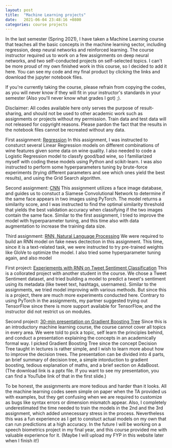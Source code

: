 ```yaml
---
layout: post
title:  "Machine Learning projects"
date:   2021-06-04 23:48:16 +0800
categories: course projects
---
```


In the last semester (Spring 2021), I have taken a Machine Learning course that teaches all the basic concepts in the machine learning sector, including regression, deep neural networks and reinforced learning. The course instructor required us to work on a few assignments on deep neural networks, and two self-conducted projects on self-selected topics. I can't be more proud of my own finished work in this course, so I decided to add it here. You can see my code and my final product by clicking the links and download the jupyter notebook files.

If you're currently taking the course, please refrain from copying the codes, as you will never know if they will fit in your instructor's standards in your semester (Also you'll never know what grades I got) ;).

Disclaimer: All codes available here only serves the purpose of result-sharing, and should not be used to other academic work such as assignments or projects without my permission. Train data and test data will not released for copyright reasons. Please pardon the fact that the results in the notebook files cannot be recreated without any data. 

First assignment: [Regression][pa1]
In this assignment, I was instructed to consturct several Linear Regression models on different combinations of wine features given some data on wine quality. I also needed to code a Logistic Regression model to classfy good/bad wine, so I familiarized myself with coding these models using Python and scikit-learn. I was also instructed to perform some hyperparameters tuning by brute-force experiments (trying different parameters and see which ones yield the best results), and using the Grid Search algorithm.

Second assignment: [CNN][pa2]
This assignment utilizes a face image database, and guides us to constuct a Siamese Convolutional Network to determine if the same face appears in two images using PyTorch. The model returns a similarity score, and I was instructed to find the optimal similarity threshold that yields the best validation accuracy when classifying if the two images contain the same face. Similar to the first assignment, I tried to improve the model with hyperparameter tuning, and this time also with data augmentation to increase the training data size.

Third assignment: [RNN, Natural Language Processing][pa3]
We were required to build an RNN model on fake news dectection in this assignment. This time, since it is a text-related task, we were instructed to try pre-trained weights like GloVe to optimize the model. I also tried some hyperparameter tuning again, and also model

First project: [Experiements with RNN on Tweet Sentiment Classification][p1]
This is a collorated project with another student in the course. We chose a Tweet Sentiment dataset, and tried building a model to predict a tweet's sentiment using its metadata (like tweet text, hashtags, usernames). Similar to the assignments, we tried model improving with various methods. But since this is a project, there are much more experiments conducted here. Contrary to using PyTorch in the assignments, my partner suggested trying out TensorFlow since there is more support available for TensorFlow, and the instructor did not restrict us on modules.

Second project: [30-min presentation on Gradient Boosting Tree][p2]
Since this is an introductory machine learning course, the course cannot cover all topics in every area. We were told to pick a topic, self learn the principles behind, and conduct a presentation explaining the concepts in an academically formal way. I picked Gradient Boosting Tree since the concept Decision Tree taught in lectures is rather simple, and I wish to learn more about how to improve the decision trees. The presentation can be divided into 4 parts, an brief summary of decision tree, a simple intorduction to gradient boosting, tedious explanation of maths, and a brief section on AdaBoost. (The download link is a pptx file. If you want to see my presentation, you can find a YouTube link of that in the first slide.)

To be honest, the assignments are more tedious and harder than it looks. All the machine learning codes seem simple on paper when the TA provided us with examples, but they get confusing when we are required to customize as bugs like syntax errors or dimension mismatch appear. Also, I completely underestimated the time needed to train the models in the 2nd and the 3rd assignment, which added unnecessary stress in the process. Nevertheless this was a fun experience as I get to constuct actual models on my own that can run predictions at a high accuracy. In the future I will be working on a speech biometrics project in my final year, and this course provided me with valuable experience for it. (Maybe I will upload my FYP in this website later when I finish it!)

[pa1]: https://potatohy.github.io/docs/_posts/documents/pa1.ipynb
[pa2]: https://potatohy.github.io/docs/_posts/documents/pa2.ipynb
[pa3]: https://potatohy.github.io/docs/_posts/documents/pa3.ipynb
[p1]: https://potatohy.github.io/docs/_posts/documents/p1.ipynb
[p2]: https://potatohy.github.io/docs/_posts/documents/p2_slides.pptx
